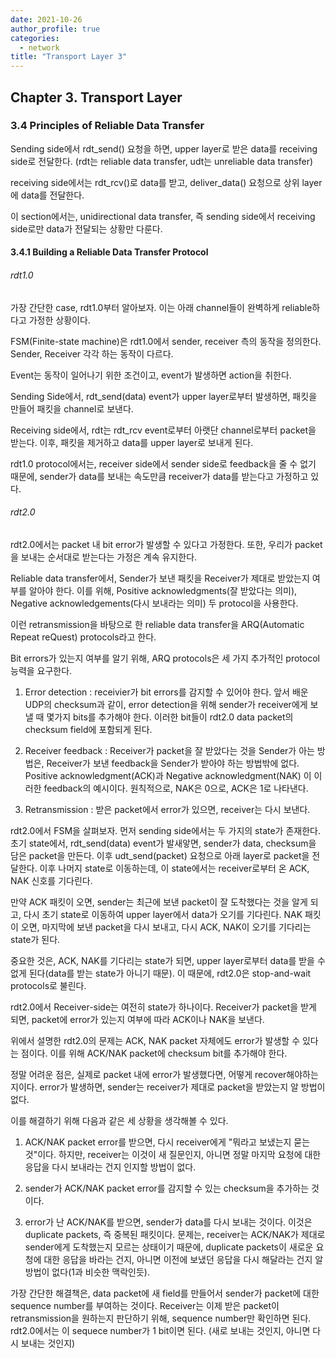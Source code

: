 ```yaml
---
date: 2021-10-26
author_profile: true
categories:
  - network
title: "Transport Layer 3"
---
```


## Chapter 3. Transport Layer

### 3.4 Principles of Reliable Data Transfer

Sending side에서 rdt_send() 요청을 하면, upper layer로 받은 data를 receiving side로 전달한다. (rdt는 reliable data transfer, udt는 unreliable data transfer)

receiving side에서는 rdt_rcv()로 data를 받고, deliver_data() 요청으로 상위 layer에 data를 전달한다.

이 section에서는, unidirectional data transfer, 즉 sending side에서 receiving side로만 data가 전달되는 상황만 다룬다.



#### 3.4.1 Building a Reliable Data Transfer Protocol

###### rdt1.0

가장 간단한 case, rdt1.0부터 알아보자. 이는 아래 channel들이 완벽하게 reliable하다고 가정한 상황이다.

FSM(Finite-state machine)은 rdt1.0에서 sender, receiver 측의 동작을 정의한다. Sender, Receiver 각각 하는 동작이 다르다.

Event는 동작이 일어나기 위한 조건이고, event가 발생하면 action을 취한다.

Sending Side에서, rdt_send(data) event가 upper layer로부터 발생하면, 패킷을 만들어 패킷을 channel로 보낸다.

Receiving side에서, rdt는 rdt_rcv event로부터 아랫단 channel로부터 packet을 받는다. 이후, 패킷을 제거하고 data를 upper layer로 보내게 된다.

rdt1.0 protocol에서는, receiver side에서 sender side로 feedback을 줄 수 없기 때문에, sender가 data를 보내는 속도만큼 receiver가 data를 받는다고 가정하고 있다.



###### rdt2.0

rdt2.0에서는 packet 내 bit error가 발생할 수 있다고 가정한다. 또한, 우리가 packet을 보내는 순서대로 받는다는 가정은 계속 유지한다.

Reliable data transfer에서, Sender가 보낸 패킷을 Receiver가 제대로 받았는지 여부를 알아야 한다. 이를 위해, Positive acknowledgments(잘 받았다는 의미), Negative acknowledgements(다시 보내라는 의미) 두 protocol을 사용한다.

이런 retransmission을 바탕으로 한 reliable data transfer을 ARQ(Automatic Repeat reQuest) protocols라고 한다.


Bit errors가 있는지 여부를 알기 위해, ARQ protocols은 세 가지 추가적인 protocol 능력을 요구한다.

1. Error detection : receivier가 bit errors를 감지할 수 있어야 한다. 앞서 배운 UDP의 checksum과 같이, error detection을 위해 sender가 receiver에게 보낼 때 몇가지 bits를 추가해야 한다. 이러한 bit들이 rdt2.0 data packet의 checksum field에 포함되게 된다.

2. Receiver feedback : Receiver가 packet을 잘 받았다는 것을 Sender가 아는 방법은, Receiver가 보낸 feedback을 Sender가 받아야 하는 방법밖에 없다. Positive acknowledgment(ACK)과 Negative acknowledgment(NAK) 이 이러한 feedback의 예시이다. 원칙적으로, NAK은 0으로, ACK은 1로 나타낸다.

3. Retransmission : 받은 packet에서 error가 있으면, receiver는 다시 보낸다.

rdt2.0에서 FSM을 살펴보자. 먼저 sending side에서는 두 가지의 state가 존재한다. 초기 state에서, rdt_send(data) event가 발새앟면, sender가 data, checksum을 담은 packet을 만든다. 이후 udt_send(packet) 요청으로 아래 layer로 packet을 전달한다. 이후 나머지 state로 이동하는데, 이 state에서는 receiver로부터 온 ACK, NAK 신호를 기다린다. 

만약 ACK 패킷이 오면, sender는 최근에 보낸 packet이 잘 도착했다는 것을 알게 되고, 다시 초기 state로 이동하여 upper layer에서 data가 오기를 기다린다. NAK 패킷이 오면, 마지막에 보낸 packet을 다시 보내고, 다시 ACK, NAK이 오기를 기다리는 state가 된다.

중요한 것은, ACK, NAK를 기다리는 state가 되면, upper layer로부터 data를 받을 수 없게 된다(data를 받는 state가 아니기 때문). 이 때문에, rdt2.0은 stop-and-wait protocols로 불린다.

  
rdt2.0에서 Receiver-side는 여전히 state가 하나이다. Receiver가 packet을 받게 되면, packet에 error가 있는지 여부에 따라 ACK이나 NAK을 보낸다.



위에서 설명한 rdt2.0의 문제는 ACK, NAK packet 자체에도 error가 발생할 수 있다는 점이다. 이를 위해 ACK/NAK packet에 checksum bit를 추가해야 한다.

정말 어려운 점은, 실제로 packet 내에 error가 발생했다면, 어떻게 recover해야하는지이다. error가 발생하면, sender는 receiver가 제대로 packet을 받았는지 알 방법이 없다.

이를 해결하기 위해 다음과 같은 세 상황을 생각해볼 수 있다.

1. ACK/NAK packet error를 받으면, 다시 receiver에게 "뭐라고 보냈는지 묻는 것"이다. 하지만, receiver는 이것이 새 질문인지, 아니면 정말 마지막 요청에 대한 응답을 다시 보내라는 건지 인지할 방법이 없다.

2. sender가 ACK/NAK packet error를 감지할 수 있는 checksum을 추가하는 것이다.

3. error가 난 ACK/NAK를 받으면, sender가 data를 다시 보내는 것이다. 이것은 duplicate packets, 즉 중복된 패킷이다. 문제는, receiver는 ACK/NAK가 제대로 sender에게 도착했는지 모르는 상태이기 때문에, duplicate packets이 새로운 요청에 대한 응답을 바라는 건지, 아니면 이전에 보냈던 응답을 다시 해달라는 건지 알 방법이 없다(1과 비슷한 맥락인듯).


가장 간단한 해결책은, data packet에 새 field를 만들어서 sender가 packet에 대한 sequence number를 부여하는 것이다. Receiver는 이제 받은 packet이 retransmission을 원하는지 판단하기 위해, sequence number만 확인하면 된다. rdt2.0에서는 이 sequece number가 1 bit이면 된다. (새로 보내는 것인지, 아니면 다시 보내는 것인지) 

